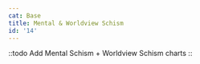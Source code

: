 ```yaml
---
cat: Base
title: Mental & Worldview Schism
id: '14'
---
```


<youtube id="OGaIi3Bo1hM" params="rel=0&start=784"></youtube>

::todo
Add Mental Schism +  Worldview Schism charts
::